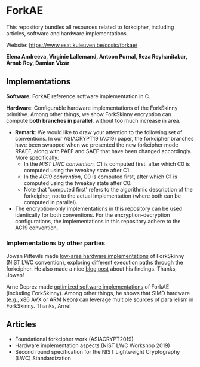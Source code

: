 # ForkAE
This repository bundles all resources related to forkcipher, including articles, software and hardware implementations.

Website: https://www.esat.kuleuven.be/cosic/forkae/

**Elena Andreeva, Virginie Lallemand, Antoon Purnal, Reza Reyhanitabar, Arnab Roy, Damian Vizár**


## Implementations 
**Software**: ForkAE reference software implementation in C.

**Hardware**: Configurable hardware implementations of the ForkSkinny primitive. Among other things, we show ForkSkinny encryption can compute **both branches in parallel**, without too much increase in area.

- **Remark**: We would like to draw your attention to the following set of conventions. In our ASIACRYPT19 (AC19) paper, the forkcipher branches have been swapped
    when we presented the new forkcipher mode RPAEF, along with PAEF and SAEF that have been changed accordingly. More specifically:
    - In the *NIST LWC convention*, C1 is computed first, after which C0 is computed using the tweakey state after C1.
    - In the *AC19 convention*, C0 is computed first, after which C1 is computed using the tweakey state after C0.
    - Note that 'computed first' refers to the algorithmic description of the forkcipher, not to the actual implementation (where both can be computed in parallel).
- The encryption-only implementations in this repository can be used identically for both conventions. For the encryption-decryption configurations, the implementations in this repository adhere to the AC19 convention. 

### Implementations by other parties
Jowan Pittevils made [low-area hardware implementations](https://github.com/jowanpittevils/ForkSkinny-serial-implementations) of ForkSkinny (NIST LWC convention), exploring different execution paths through the forkcipher. He also made a nice [blog post](https://www.esat.kuleuven.be/cosic/forkae/forking-in-hardware-with-low-area-jowan-pittevils/) about his findings. Thanks, Jowan!

Arne Deprez made [optimized software implementations](https://github.com/ArneDeprez1/ForkAE-SW) of ForkAE (including ForkSkinny). Among other things, he shows that SIMD hardware (e.g., x86 AVX or ARM Neon) can leverage multiple sources of parallelism in ForkSkinny. Thanks, Arne!

## Articles
- Foundational forkcipher work (ASIACRYPT2019)
- Hardware implementation aspects (NIST LWC Workshop 2019)
- Second round specification for the NIST Lightweight Cryptography (LWC) Standardization
